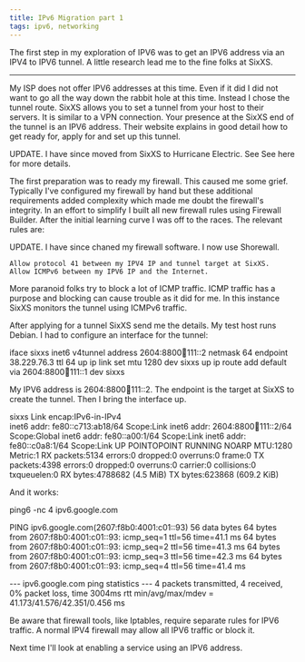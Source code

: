 ```yaml
---
title: IPv6 Migration part 1
tags: ipv6, networking
---
```


The first step in my exploration of IPV6 was to get an IPV6 address via an IPV4
to IPV6 tunnel. A little research lead me to the fine folks at SixXS.

---

My ISP does not offer IPV6 addresses at this time. Even if it did I did not want to go all the way down the rabbit hole at this time. Instead I chose the tunnel route. SixXS allows you to set a tunnel from your host to their servers. It is similar to a VPN connection. Your presence at the SixXS end of the tunnel is an IPV6 address. Their website explains in good detail how to get ready for, apply for and set up this tunnel.

UPDATE. I have since moved from SixXS to Hurricane Electric. See See here for more details.

The first preparation was to ready my firewall. This caused me some grief. Typically I've configured my firewall by hand but these additional requirements added complexity which made me doubt the firewall's integrity. In an effort to simplify I built all new firewall rules using Firewall Builder. After the initial learning curve I was off to the races. The relevant rules are:

UPDATE. I have since chaned my firewall software. I now use Shorewall.

    Allow protocol 41 between my IPV4 IP and tunnel target at SixXS.
    Allow ICMPv6 between my IPV6 IP and the Internet.

More paranoid folks try to block a lot of ICMP traffic. ICMP traffic has a purpose and blocking can cause trouble as it did for me. In this instance SixXS monitors the tunnel using ICMPv6 traffic.

After applying for a tunnel SixXS send me the details. My test host runs Debian. I had to configure an interface for the tunnel:

iface sixxs inet6 v4tunnel
    address 2604:8800:100:111::2
    netmask 64
    endpoint 38.229.76.3
    ttl 64
    up ip link set mtu 1280 dev sixxs
    up ip route add default via 2604:8800:100:111::1 dev sixxs

My IPV6 address is 2604:8800:100:111::2. The endpoint is the target at SixXS to create the tunnel. Then I bring the interface up.

sixxs     Link encap:IPv6-in-IPv4  
          inet6 addr: fe80::c713:ab18/64 Scope:Link
          inet6 addr: 2604:8800:100:111::2/64 Scope:Global
          inet6 addr: fe80::a00:1/64 Scope:Link
          inet6 addr: fe80::c0a8:1/64 Scope:Link
          UP POINTOPOINT RUNNING NOARP  MTU:1280  Metric:1
          RX packets:5134 errors:0 dropped:0 overruns:0 frame:0
          TX packets:4398 errors:0 dropped:0 overruns:0 carrier:0
          collisions:0 txqueuelen:0 
          RX bytes:4788682 (4.5 MiB)  TX bytes:623868 (609.2 KiB)

And it works:

ping6 -nc 4 ipv6.google.com

PING ipv6.google.com(2607:f8b0:4001:c01::93) 56 data bytes
64 bytes from 2607:f8b0:4001:c01::93: icmp_seq=1 ttl=56 time=41.1 ms
64 bytes from 2607:f8b0:4001:c01::93: icmp_seq=2 ttl=56 time=41.3 ms
64 bytes from 2607:f8b0:4001:c01::93: icmp_seq=3 ttl=56 time=42.3 ms
64 bytes from 2607:f8b0:4001:c01::93: icmp_seq=4 ttl=56 time=41.4 ms

--- ipv6.google.com ping statistics ---
4 packets transmitted, 4 received, 0% packet loss, time 3004ms
rtt min/avg/max/mdev = 41.173/41.576/42.351/0.456 ms

Be aware that firewall tools, like Iptables, require separate rules for IPV6 traffic. A normal IPV4 firewall may allow all IPV6 traffic or block it.

Next time I'll look at enabling a service using an IPV6 address.

